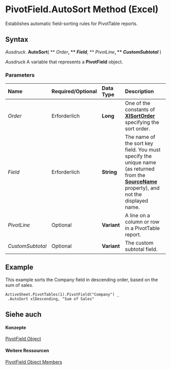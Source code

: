 
# PivotField.AutoSort Method (Excel)

Establishes automatic field-sorting rules for PivotTable reports.


## Syntax

 _Ausdruck_. **AutoSort**( ** _Order_**, ** _Field_**, ** _PivotLine_**, ** _CustomSubtotal_** )

 _Ausdruck_ A variable that represents a **PivotField** object.


### Parameters



|**Name**|**Required/Optional**|**Data Type**|**Description**|
|:-----|:-----|:-----|:-----|
| _Order_|Erforderlich|**Long**|One of the constants of  **[XlSortOrder](786e9f63-5ff2-4fe3-1f5e-72b712d06540.md)** specifying the sort order.|
| _Field_|Erforderlich|**String**|The name of the sort key field. You must specify the unique name (as returned from the  **[SourceName](d18eb5a0-d44c-9f04-45b1-94cdf468c13e.md)** property), and not the displayed name.|
| _PivotLine_|Optional|**Variant**|A line on a column or row in a PivotTable report.|
| _CustomSubtotal_|Optional|**Variant**|The custom subtotal field.|

## Example

This example sorts the Company field in descending order, based on the sum of sales.


```
ActiveSheet.PivotTables(1).PivotField("Company") _ 
 .AutoSort xlDescending, "Sum of Sales"
```


## Siehe auch


#### Konzepte


[PivotField Object](52784960-e2da-b43a-1e37-2d4dae61c6d8.md)
#### Weitere Ressourcen


[PivotField Object Members](http://msdn.microsoft.com/library/4a6ea12a-072c-a386-c855-7bf5f6eadd46%28Office.15%29.aspx)